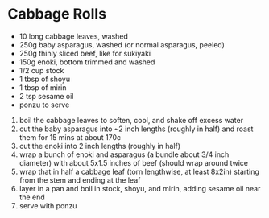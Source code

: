 # Cabbage Rolls

* 10 long cabbage leaves, washed
* 250g baby asparagus, washed (or normal asparagus, peeled)
* 250g thinly sliced beef, like for sukiyaki
* 150g enoki, bottom trimmed and washed
* 1/2 cup stock 
* 1 tbsp of shoyu
* 1 tbsp of mirin
* 2 tsp sesame oil
* ponzu to serve

1. boil the cabbage leaves to soften, cool, and shake off excess water
2. cut the baby asparagus into ~2 inch lengths (roughly in half) and roast them for 15 mins at about 170c
3. cut the enoki into 2 inch lengths (roughly in half)
4. wrap a bunch of enoki and asparagus (a bundle about 3/4 inch diameter) with about 5x1.5 inches of beef (should wrap around twice
5. wrap that in half a cabbage leaf (torn lengthwise, at least 8x2in) starting from the stem and ending at the leaf
6. layer in a pan and boil in stock, shoyu, and mirin, adding sesame oil near the end
7. serve with ponzu 
